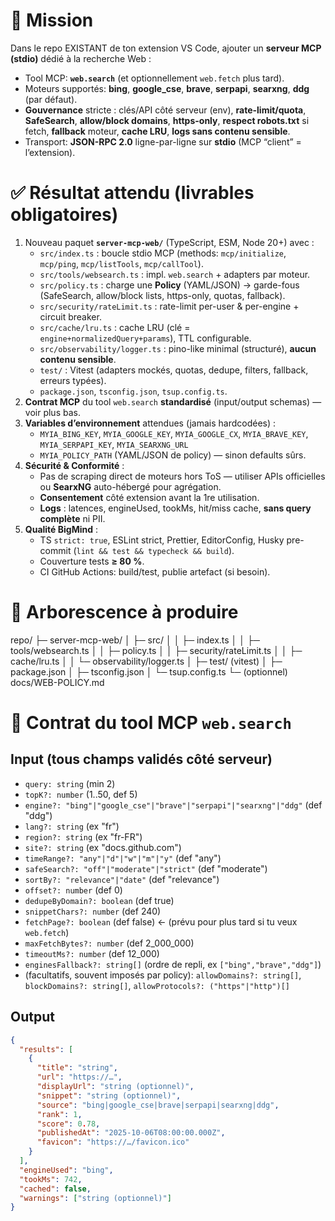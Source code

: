 # 🎯 Mission
Dans le repo EXISTANT de ton extension VS Code, ajouter un **serveur MCP (stdio)** dédié à la recherche Web :
- Tool MCP: **`web.search`** (et optionnellement `web.fetch` plus tard).
- Moteurs supportés: **bing**, **google_cse**, **brave**, **serpapi**, **searxng**, **ddg** (par défaut).
- **Gouvernance** stricte : clés/API côté serveur (env), **rate-limit/quota**, **SafeSearch**, **allow/block domains**, **https-only**, **respect robots.txt** si fetch, **fallback** moteur, **cache LRU**, **logs sans contenu sensible**.
- Transport: **JSON-RPC 2.0** ligne-par-ligne sur **stdio** (MCP “client” = l’extension).

# ✅ Résultat attendu (livrables obligatoires)
1) Nouveau paquet **`server-mcp-web/`** (TypeScript, ESM, Node 20+) avec :
   - `src/index.ts` : boucle stdio MCP (methods: `mcp/initialize`, `mcp/ping`, `mcp/listTools`, `mcp/callTool`).
   - `src/tools/websearch.ts` : impl. `web.search` + adapters par moteur.
   - `src/policy.ts` : charge une **Policy** (YAML/JSON) → garde-fous (SafeSearch, allow/block lists, https-only, quotas, fallback).
   - `src/security/rateLimit.ts` : rate-limit per-user & per-engine + circuit breaker.
   - `src/cache/lru.ts` : cache LRU (clé = `engine+normalizedQuery+params`), TTL configurable.
   - `src/observability/logger.ts` : pino-like minimal (structuré), **aucun contenu sensible**.
   - `test/` : Vitest (adapters mockés, quotas, dedupe, filters, fallback, erreurs typées).
   - `package.json`, `tsconfig.json`, `tsup.config.ts`.
2) **Contrat MCP** du tool `web.search` **standardisé** (input/output schemas) — voir plus bas.
3) **Variables d’environnement** attendues (jamais hardcodées) :
   - `MYIA_BING_KEY`, `MYIA_GOOGLE_KEY`, `MYIA_GOOGLE_CX`, `MYIA_BRAVE_KEY`, `MYIA_SERPAPI_KEY`, `MYIA_SEARXNG_URL`
   - `MYIA_POLICY_PATH` (YAML/JSON de policy) — sinon defaults sûrs.
4) **Sécurité & Conformité** :
   - Pas de scraping direct de moteurs hors ToS — utiliser APIs officielles ou **SearxNG** auto-hébergé pour agrégation.
   - **Consentement** côté extension avant la 1re utilisation.
   - **Logs** : latences, engineUsed, tookMs, hit/miss cache, **sans query complète** ni PII.
5) **Qualité BigMind** :
   - TS `strict: true`, ESLint strict, Prettier, EditorConfig, Husky pre-commit (`lint && test && typecheck && build`).
   - Couverture tests **≥ 80 %**.
   - CI GitHub Actions: build/test, publie artefact (si besoin).

# 🧱 Arborescence à produire
repo/
├─ server-mcp-web/
│  ├─ src/
│  │  ├─ index.ts
│  │  ├─ tools/websearch.ts
│  │  ├─ policy.ts
│  │  ├─ security/rateLimit.ts
│  │  ├─ cache/lru.ts
│  │  └─ observability/logger.ts
│  ├─ test/ (vitest)
│  ├─ package.json
│  ├─ tsconfig.json
│  └─ tsup.config.ts
└─ (optionnel) docs/WEB-POLICY.md

# 🧩 Contrat du tool MCP `web.search`
## Input (tous champs validés côté serveur)
- `query: string` (min 2)
- `topK?: number` (1..50, def 5)
- `engine?: "bing"|"google_cse"|"brave"|"serpapi"|"searxng"|"ddg"` (def "ddg")
- `lang?: string` (ex "fr")
- `region?: string` (ex "fr-FR")
- `site?: string` (ex "docs.github.com")
- `timeRange?: "any"|"d"|"w"|"m"|"y"` (def "any")
- `safeSearch?: "off"|"moderate"|"strict"` (def "moderate")
- `sortBy?: "relevance"|"date"` (def "relevance")
- `offset?: number` (def 0)
- `dedupeByDomain?: boolean` (def true)
- `snippetChars?: number` (def 240)
- `fetchPage?: boolean` (def false)  ← (prévu pour plus tard si tu veux `web.fetch`)
- `maxFetchBytes?: number` (def 2_000_000)
- `timeoutMs?: number` (def 12_000)
- `enginesFallback?: string[]` (ordre de repli, ex `["bing","brave","ddg"]`)
- (facultatifs, souvent imposés par policy): `allowDomains?: string[]`, `blockDomains?: string[]`, `allowProtocols?: ("https"|"http")[]`

## Output
```json
{
  "results": [
    {
      "title": "string",
      "url": "https://…",
      "displayUrl": "string (optionnel)",
      "snippet": "string (optionnel)",
      "source": "bing|google_cse|brave|serpapi|searxng|ddg",
      "rank": 1,
      "score": 0.78,
      "publishedAt": "2025-10-06T08:00:00.000Z",
      "favicon": "https://…/favicon.ico"
    }
  ],
  "engineUsed": "bing",
  "tookMs": 742,
  "cached": false,
  "warnings": ["string (optionnel)"]
}

